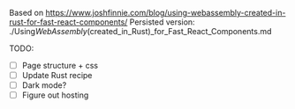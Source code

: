 Based on https://www.joshfinnie.com/blog/using-webassembly-created-in-rust-for-fast-react-components/
Persisted version: ./Using*WebAssembly*(created_in_Rust)\_for_Fast_React_Components.md

TODO:

- [ ] Page structure + css
- [ ] Update Rust recipe
- [ ] Dark mode?
- [ ] Figure out hosting
